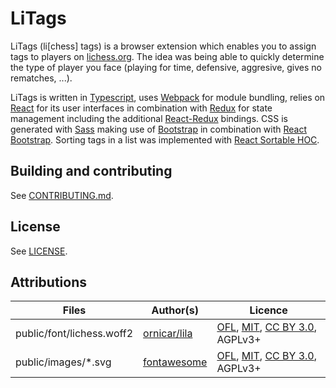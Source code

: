 # LiTags

LiTags (li[chess] tags) is a browser extension which enables you to assign tags
to players on [lichess.org](https://www.lichess.org). The idea was being able to quickly determine the 
type of player you face (playing for time, defensive, aggresive, 
gives no rematches, ...).

LiTags is written in [Typescript](https://www.typescriptlang.org/), uses [Webpack](https://webpack.js.org/) for module 
bundling, relies on [React](https://reactjs.org/) for its user interfaces in combination with 
[Redux](https://redux.js.org/) for state management including the additional [React-Redux](https://react-redux.js.org/) 
bindings. CSS is generated with [Sass](https://sass-lang.com/) making use of [Bootstrap](https://getbootstrap.com/) in 
combination with [React Bootstrap](https://react-bootstrap.github.io/). Sorting tags in a list was implemented with 
[React Sortable HOC](https://github.com/clauderic/react-sortable-hoc).

## Building and contributing

See [CONTRIBUTING.md](/CONTRIBUTING.md).

## License

See [LICENSE](/LICENSE).

## Attributions
Files | Author(s) | Licence
---|---|---
public/font/lichess.woff2 | [ornicar/lila](https://github.com/ornicar/lila/blob/master/public/font/lichess.woff2) | [OFL](http://scripts.sil.org/cms/scripts/page.php?site_id=nrsi&id=OFL), [MIT](https://github.com/primer/octicons/blob/master/LICENSE), [CC BY 3.0](https://creativecommons.org/licenses/by/3.0/), AGPLv3+
public/images/*.svg | [fontawesome](https://fontawesome.com/) | [OFL](http://scripts.sil.org/cms/scripts/page.php?site_id=nrsi&id=OFL), [MIT](https://github.com/primer/octicons/blob/master/LICENSE), [CC BY 3.0](https://creativecommons.org/licenses/by/3.0/), AGPLv3+


  
